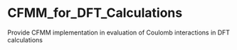 # CFMM_for_DFT_Calculations
Provide CFMM implementation in evaluation of Coulomb interactions in DFT calculations
